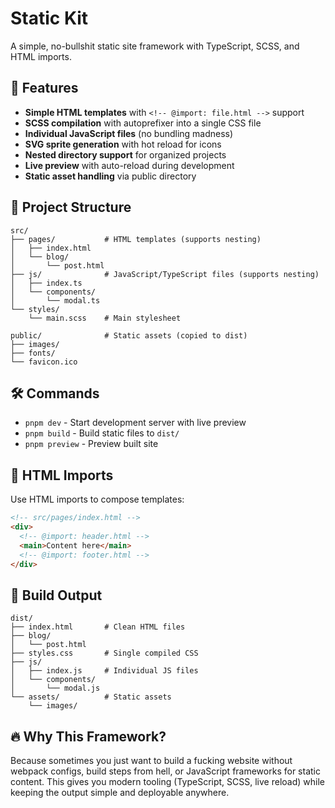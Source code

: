 # Static Kit

A simple, no-bullshit static site framework with TypeScript, SCSS, and HTML imports.

## 🚀 Features

- **Simple HTML templates** with `<!-- @import: file.html -->` support
- **SCSS compilation** with autoprefixer into a single CSS file
- **Individual JavaScript files** (no bundling madness)
- **SVG sprite generation** with hot reload for icons
- **Nested directory support** for organized projects
- **Live preview** with auto-reload during development
- **Static asset handling** via public directory

## 📁 Project Structure

```
src/
├── pages/           # HTML templates (supports nesting)
│   ├── index.html
│   └── blog/
│       └── post.html
├── js/              # JavaScript/TypeScript files (supports nesting)
│   ├── index.ts
│   └── components/
│       └── modal.ts
└── styles/
    └── main.scss    # Main stylesheet

public/              # Static assets (copied to dist)
├── images/
├── fonts/
└── favicon.ico
```

## 🛠 Commands

- `pnpm dev` - Start development server with live preview
- `pnpm build` - Build static files to `dist/`
- `pnpm preview` - Preview built site

## 📄 HTML Imports

Use HTML imports to compose templates:

```html
<!-- src/pages/index.html -->
<div>
  <!-- @import: header.html -->
  <main>Content here</main>
  <!-- @import: footer.html -->
</div>
```

## 🎯 Build Output

```
dist/
├── index.html       # Clean HTML files
├── blog/
│   └── post.html
├── styles.css       # Single compiled CSS
├── js/
│   ├── index.js     # Individual JS files
│   └── components/
│       └── modal.js
└── assets/          # Static assets
    └── images/
```

## 🔥 Why This Framework?

Because sometimes you just want to build a fucking website without webpack configs, build steps from hell, or JavaScript frameworks for static content. This gives you modern tooling (TypeScript, SCSS, live reload) while keeping the output simple and deployable anywhere.
